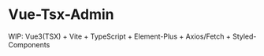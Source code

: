 # Vue-Tsx-Admin
WIP: Vue3(TSX) + Vite + TypeScript + Element-Plus + Axios/Fetch + Styled-Components
